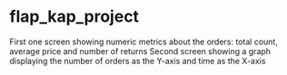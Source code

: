 # flap_kap_project
First one screen showing numeric metrics about the orders: total count, average price and number of returns
Second screen showing a graph displaying the number of orders as the Y-axis and time as the X-axis
